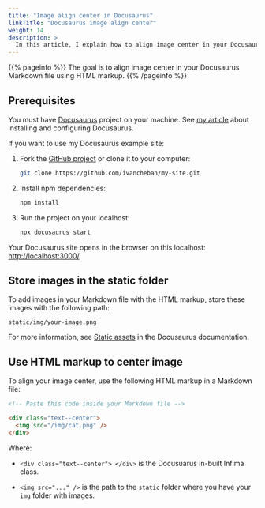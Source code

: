 ```yaml
---
title: "Image align center in Docusaurus"
linkTitle: "Docusaurus image align center"
weight: 14
description: >
  In this article, I explain how to align image center in your Docusaurus site.
---
```


{{% pageinfo %}}
The goal is to align image center in your Docusaurus Markdown file using HTML markup.
{{% /pageinfo %}}

## Prerequisites

You must have [Docusaurus](https://docusaurus.io/docs) project on your machine. See [my article](../docs-as-code/#docusaurus-static-site-generator) about installing and configuring Docusaurus.

If you want to use my Docusaurus example site:

1. Fork the [GitHub project](https://github.com/ivancheban/my-site) or clone it to your computer:

    ```sh
    git clone https://github.com/ivancheban/my-site.git
    ```

1. Install npm dependencies:

    ```sh
    npm install
    ```

1. Run the project on your localhost:

    ```sh
    npx docusaurus start
    ```

Your Docusaurus site opens in the browser on this localhost: [http://localhost:3000/](http://localhost:3000/)

## Store images in the static folder

To add images in your Markdown file with the HTML markup, store these images with the following path:

`static/img/your-image.png`

For more information, see [Static assets](https://docusaurus.io/docs/markdown-features/assets#static-assets) in the Docusaurus documentation.

## Use HTML markup to center image

To align your image center, use the following HTML markup in a Markdown file:

```html
<!-- Paste this code inside your Markdown file -->

<div class="text--center"> 
  <img src="/img/cat.png" /> 
</div>
```

Where:

* `<div class="text--center"> </div>` is the Docusuarus in-built Infima class.

* `<img src="..." />` is the path to the `static` folder where you have your `img` folder with images.
